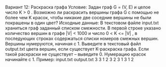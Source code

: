 Вариант 12: Раскраска графа
Условие:
Задан граф G = (V, E) и целое число K > 0 . Возможно ли раскрасить вершины графа G
с помощью не более чем K красок, чтобы никакие две соседние вершины не были
покрашены в один цвет?
Исходные данные:
В текстовом файле input.txt храниться граф заданный списком смежности. В первой строке
указано количество вершин в графе |V| < 1000 и число 0 < K <= |V| , в последующих
строках содержаться списки номеров смежных вершин. Вершины нумеруются, начиная с 1.
Выведите в текстовый файл output.txt цвета вершин, если существует K-раскраска графа.
Если такой раскраски не существует – выведите 0. Нумерацию красок начинайте с 1.
Пример:
input.txt         output.txt
3 3               1 2 3
2 3
1 3
1 2
